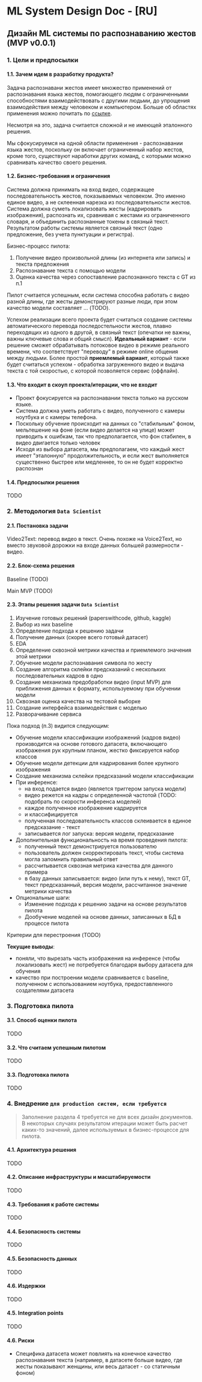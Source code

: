 # ML System Design Doc - [RU]
## Дизайн ML системы по распознаванию жестов (MVP v0.0.1)

### 1. Цели и предпосылки 
#### 1.1. Зачем идем в разработку продукта?  

Задача распознавани жестов имеет множество применений от распознавания языка жестов, помогающего людям с ограниченными способностями взаимодействовать с другими людьми, до упрощения взаимодействия между человеком и компьютером.
Больше об областях применения можно почитать по [ссылке](https://datagen.tech/guides/pose-estimation/gesture-recognition/#:~:text=Gesture%20recognition%20is%20the%20ability,and%20even%20finger%2Dwritten%20symbols.).

Несмотря на это, задача считается сложной и не имеющей эталонного решения.

Мы сфокусируемся на одной области применения - распознавании языка жестов, поскольку он включает ограниченный набор жестов, кроме того, существуют наработки других команд, с которыми можно сравнивать качество своего решения.
 

#### 1.2. Бизнес-требования и ограничения  

Система должна принимать на вход видео, содержащее последовательность жестов, показываемых человеком.
Это именно единое видео, а не склеенная нарезка из последовательности жестов.
Система должна суметь локализовать жесты (кадрировать изображения), распознать их, сравнивая с жестами из ограниченного словаря, и объединить распознанные токены в связный текст.
Результатом работы системы является связный текст (одно предложение, без учета пунктуации и регистра).

Бизнес-процесс пилота:
1. Получение видео произвольной длины (из интернета или запись) и текста предложения
2. Распознавание текста с помощью модели
3. Оценка качества через сопоставление распознанного текста с GT из п.1

Пилот считается успешным, если система способна работать с видео разной длины, где жесты демонстрируют разные люди, при этом качество модели составляет ... (TODO).

Успехом реализации всего проекта будет считаться создание системы автоматического перевода последостельности жестов, плавно переходящих из одного в другой, в связный текст (опечатки не важны, важны ключевые слова и общий смысл).
**Идеальный вариант** - если решение сможет обрабатывать потоковое видео в режиме реального времени, что соответствует "переводу" в режиме online общения между людьми. Более простой **приемлемый вариант**, который также будет считаться успехом - обработка загруженного видео и выдача текста с той скоростью, с которой позволяется сервис (оффлайн).


#### 1.3. Что входит в скоуп проекта/итерации, что не входит   

* Проект фокусируется на распознавании текста только на русском языке.
* Система должна уметь работать с видео, полученного с камеры ноутбука и с камеры телефона.
* Поскольку обучение происходит на данных со "стабильным" фоном, мельтешение на фоне (если видео делается на улице) может приводить к ошибкам, так что предполагается, что фон стабилен, в видео двигается только человек
* Исходя из выбора датасета, мы предполагаем, что каждый жест имеет "эталонную" продолжительность, и если жест выполняется существенно быстрее или медленнее, то он не будет корректно распознан

#### 1.4. Предпосылки решения  

TODO

### 2. Методология `Data Scientist`     

#### 2.1. Постановка задачи  

Video2Text: перевод видео в текст. Очень похоже на Voice2Text, но вместо звуковой дорожки на входе данных большей размерности - видео.

#### 2.2. Блок-схема решения  

Baseline (TODO)

Main MVP (TODO)

#### 2.3. Этапы решения задачи `Data Scientist`  

1. Изучение готовых решений (paperswithcode, github, kaggle)
2. Выбор из них baseline
3. Определение подхода к решению задачи
4. Получение данных (скорее всего готовый датасет)
5. EDA
6. Определение сквозной метрики качества и приемлемого значения этой метрики
7. Обучение модели распознавания символа по жесту
8. Создание алгоритма склейки предсказаний с нескольких последовательных кадров в одно
9. Создание механизма предобработки видео (input MVP) для приближения данных к формату, используемому при обучении модели
10. Сквозная оценка качества на тестовой выборке
11. Создание интерфейса взаимодействия с моделью
12. Разворачивание сервиса

Пока подход (п.3) видится следующим:
* Обучение модели классификации изображений (кадров видео) производится на основе готового датасета, включающего изображения рук крупным планом, жестко фиксируется набор классов
* Обучение модели детекции для кадрирования более крупного изображения
* Создание механизма склейки предсказаний модели классификации
* При инференсе:
    * на вход подается видео (является триггером запуска модели)
    * видео режется на кадры с определенной частотой (TODO: подобрать по скорости инференса моделей)
    * каждое полученное изображение кадрируется
    * и классифицируется
    * полученная последовательность классов склеивается в единое предсказание - текст
    * записывается лог запуска: версия модели, предсказание
* Дополнительная функциональность на время проведения пилота:
    * полученный текст демонстрируется пользователю
    * пользователь должен скорректировать текст, чтобы система могла запомнить правильный ответ
    * рассчитывается сквозная метрика качества для данного примера
    * в базу данных записывается: видео (или путь к нему), текст GT, текст предсказанный, версия модели, рассчитанное значение метрики качества
* Опциональные шаги:
    * Изменение подхода к решению задачи на основе результатов пилота
    * Дообучение моделей на основе данных, записанных в БД в процессе пилота

Критерии для перестроения (TODO)

**Текущие выводы**:
- поняли, что вырезать часть изображения на инференсе (чтобы локализовать жест) не потребуется благодаря выбору датасета для обучения
- качество при построении модели сравнивается с baseline, полученном с использованием ноутбука, предоставленного создателями датасета
  
### 3. Подготовка пилота  
  
#### 3.1. Способ оценки пилота  
  
TODO
  
#### 3.2. Что считаем успешным пилотом  
  
TODO
  
#### 3.3. Подготовка пилота  
  
TODO

### 4. Внедрение `для production систем, если требуется`    

> Заполнение раздела 4 требуется не для всех дизайн документов. В некоторых случаях результатом итерации может быть расчет каких-то значений, далее используемых в бизнес-процессе для пилота.  
  
#### 4.1. Архитектура решения   
  
TODO
  
#### 4.2. Описание инфраструктуры и масштабируемости 
  
TODO
  
#### 4.3. Требования к работе системы  
  
TODO
  
#### 4.4. Безопасность системы  
  
TODO
  
#### 4.5. Безопасность данных   
  
TODO
  
#### 4.6. Издержки  

TODO
  
#### 4.5. Integration points  
  
TODO
  
#### 4.6. Риски  
  
- Специфика датасета может повлиять на конечное качество распознавания текста (например, в датасете больше видео, где жесты показывают женщины, или весь датасет - со статичным фоном)